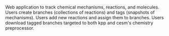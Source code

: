 Web application to track chemical mechanisms, reactions, and molecules.
Users create branches (collections of reactions) and tags (snapshots of mechanisms).
Users add new reactions and assign them to branches.
Users download tagged branches targeted to both kpp and cesm's chemistry preprocessor.
